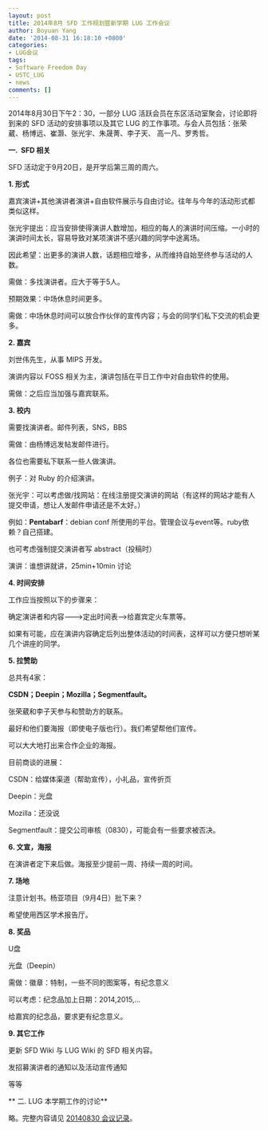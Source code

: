```yaml
---
layout: post
title: 2014年8月 SFD 工作规划暨新学期 LUG 工作会议
author: Boyuan Yang
date: '2014-08-31 16:18:10 +0800'
categories:
- LUG会议
tags:
- Software Freedom Day
- USTC_LUG
- news
comments: []
---
```

2014年8月30日下午2：30，一部分 LUG 活跃会员在东区活动室聚会，讨论即将到来的 SFD 活动的安排事项以及其它 LUG 的工作事项。与会人员包括：张荣葳、杨博远、崔灏、张光宇、朱晟菁、李子天、 高一凡、罗秀哲。

**一.  SFD 相关**

SFD 活动定于9月20日，是开学后第三周的周六。

**1. 形式**

嘉宾演讲+其他演讲者演讲+自由软件展示与自由讨论。往年与今年的活动形式都类似这样。

张光宇提出：应当安排使得演讲人数增加，相应的每人的演讲时间压缩。一小时的演讲时间太长，容易导致对某项演讲不感兴趣的同学中途离场。

因此希望：出更多的演讲人数，话题相应增多，从而维持自始至终参与活动的人数。

需做：多找演讲者。应大于等于5人。

预期效果：中场休息时间更多。

需做：中场休息时间可以放合作伙伴的宣传内容；与会的同学们私下交流的机会更多。

**2. 嘉宾**

刘世伟先生，从事 MIPS 开发。

演讲内容以 FOSS 相关为主，演讲包括在平日工作中对自由软件的使用。

需做：之后应当加强与嘉宾联系。

**3. 校内**

需要找演讲者。邮件列表，SNS，BBS

需做：由杨博远发帖发邮件进行。

各位也需要私下联系一些人做演讲。

例子：对 Ruby 的介绍演讲。

张光宇：可以考虑做/找网站：在线注册提交演讲的网站（有这样的网站才能有人提交申请，想让人发邮件申请还是不太好。）

例如：**Pentabarf**：debian conf 所使用的平台。管理会议与event等。ruby依赖？自己搭建。

也可考虑强制提交演讲者写 abstract（投稿时）

演讲：谁想讲就讲，25min+10min 讨论

**4. 时间安排**

工作应当按照以下的步骤来：

确定演讲者和内容--->定出时间表-->给嘉宾定火车票等。

如果有可能，应在演讲内容确定后列出整体活动的时间表，这样可以方便只想听某几个讲座的同学。

**5. 拉赞助**

总共有4家：

**CSDN；Deepin；Mozilla；Segmentfault。**

张荣葳和李子天参与和赞助方的联系。

最好和他们要海报（即使电子版也行）。我们希望帮他们宣传。

可以大大地打出来合作企业的海报。

目前商谈的进展：

CSDN：给媒体渠道（帮助宣传），小礼品，宣传折页

Deepin：光盘

Mozilla：还没说

Segmentfault：提交公司审核（0830），可能会有一些要求被否决。

**6. 文宣，海报**

在演讲者定下来后做。海报至少提前一周、持续一周的时间。

**7. 场地**

注意计划书。杨亚项目（9月4日）批下来？

希望使用西区学术报告厅。

**8. 奖品**

U盘

光盘（Deepin）

需做：徽章：特制，一些不同的图案等，有纪念意义

可以考虑：纪念品加上日期：2014,2015,...

给嘉宾的纪念品，要求更有纪念意义。

**9. 其它工作**

更新 SFD Wiki 与 LUG Wiki 的 SFD 相关内容。

发招募演讲者的通知以及活动宣传通知

等等

** 二. LUG 本学期工作的讨论**

略。完整内容请见 [20140830 会议记录](https://lug.ustc.edu.cn/wiki/lug/internal/minutes/20140830)。
